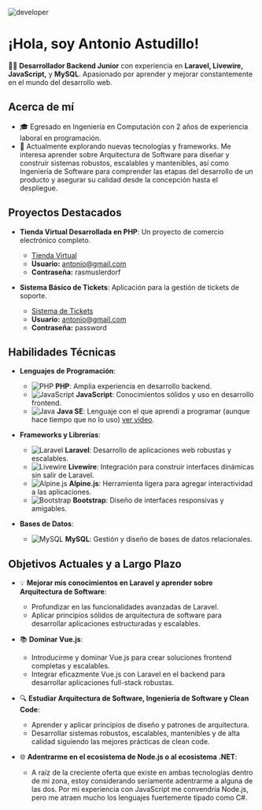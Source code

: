 
![developer](https://user-images.githubusercontent.com/58786364/170402930-f4618960-4db2-43f3-8291-ff50427ac330.gif)



# ¡Hola, soy Antonio Astudillo!

👨‍💻 **Desarrollador Backend Junior** con experiencia en **Laravel, Livewire, JavaScript,** y **MySQL**. Apasionado por aprender y mejorar constantemente en el mundo del desarrollo web.

## Acerca de mí
- 🎓 Egresado en Ingeniería en Computación con 2 años de experiencia laboral en programación.
- 🌱 Actualmente explorando nuevas tecnologías y frameworks. Me interesa aprender sobre Arquitectura de Software para diseñar y construir sistemas robustos, escalables y mantenibles, así como Ingeniería de Software para comprender las etapas del desarrollo de un producto y asegurar su calidad desde la concepción hasta el despliegue.


## Proyectos Destacados

- **Tienda Virtual Desarrollada en PHP**: Un proyecto de comercio electrónico completo.
  - [Tienda Virtual](https://www.antonioastudillo.com/)
  - **Usuario:** antonio@gmail.com
  - **Contraseña:** rasmuslerdorf

- **Sistema Básico de Tickets**: Aplicación para la gestión de tickets de soporte.
  - [Sistema de Tickets](https://ajjacacsbro.tech/)
  - **Usuario:** antonio@gmail.com
  - **Contraseña:** password



## Habilidades Técnicas

- **Lenguajes de Programación**:
  - ![PHP](https://img.shields.io/badge/-PHP-%23222222?logo=php&logoColor=white) **PHP**: Amplia experiencia en desarrollo backend.
  - ![JavaScript](https://img.shields.io/badge/-JavaScript-%232F8CFF?logo=javascript&logoColor=white) **JavaScript**: Conocimientos sólidos y uso en desarrollo frontend.
  - ![Java](https://img.shields.io/badge/-Java-%23F7DF1E?logo=java&logoColor=white) **Java SE**: Lenguaje con el que aprendí a programar (aunque hace tiempo que no lo uso) [ver vídeo](https://www.youtube.com/watch?v=xFOCY21EW1g).

- **Frameworks y Librerías**:
  - ![Laravel](https://img.shields.io/badge/-Laravel-%23FF2D20?logo=laravel&logoColor=white) **Laravel**: Desarrollo de aplicaciones web robustas y escalables.
  - ![Livewire](https://img.shields.io/badge/-Livewire-%23F1F5F9?logo=livewire&logoColor=black) **Livewire**: Integración para construir interfaces dinámicas sin salir de Laravel.
  - ![Alpine.js](https://img.shields.io/badge/-Alpine.js-%230a8fcd?logo=alpine&logoColor=white) **Alpine.js**: Herramienta ligera para agregar interactividad a las aplicaciones.
  - ![Bootstrap](https://img.shields.io/badge/-Bootstrap-%237A3B5C?logo=bootstrap&logoColor=white) **Bootstrap**: Diseño de interfaces responsivas y amigables.

- **Bases de Datos**:
  - ![MySQL](https://img.shields.io/badge/-MySQL-%2300f?logo=mysql&logoColor=white) **MySQL**: Gestión y diseño de bases de datos relacionales.

## Objetivos Actuales y a Largo Plazo

- 💡 **Mejorar mis conocimientos en Laravel y aprender sobre Arquitectura de Software**:
  - Profundizar en las funcionalidades avanzadas de Laravel.
  - Aplicar principios sólidos de arquitectura de software para desarrollar aplicaciones estructuradas y escalables.

- 📚 **Dominar Vue.js**:
  - Introducirme y dominar Vue.js para crear soluciones frontend completas y escalables.
  - Integrar eficazmente Vue.js con Laravel en el backend para desarrollar aplicaciones full-stack robustas.

- 🔍 **Estudiar Arquitectura de Software, Ingeniería de Software y Clean Code**:
  - Aprender y aplicar principios de diseño y patrones de arquitectura.
  - Desarrollar sistemas robustos, escalables, mantenibles y de alta calidad siguiendo las mejores prácticas de clean code.

- 🌐 **Adentrarme en el ecosistema de Node.js o al ecosistema .NET**:
  - A raíz de la creciente oferta que existe en ambas tecnologías dentro de mi zona, estoy considerando seríamente adentrarme a alguna de las dos. Por mi experiencia con JavaScript me convendría Node.js, pero me atraen mucho los lenguajes fuertemente tipado como C#. 






